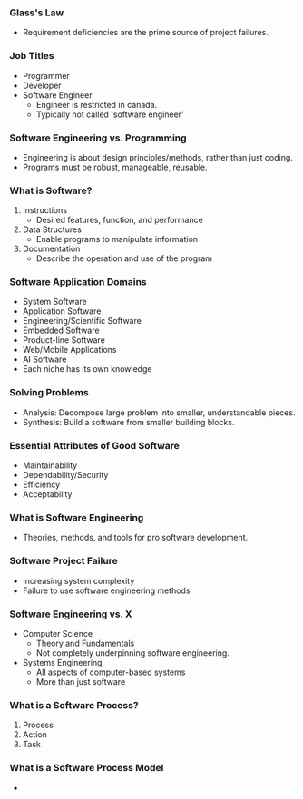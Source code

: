 ### Glass's Law
- Requirement deficiencies are the prime source of project failures.
### Job Titles
- Programmer
- Developer
- Software Engineer
	- Engineer is restricted in canada.
	- Typically not called 'software engineer'
### Software Engineering vs. Programming
- Engineering is about design principles/methods, rather than just coding.
- Programs must be robust, manageable, reusable.
### What is Software?
1. Instructions
	- Desired features, function, and performance
2. Data Structures
	- Enable programs to manipulate information
3. Documentation
	- Describe the operation and use of the program
### Software Application Domains
- System Software
- Application Software
- Engineering/Scientific Software
- Embedded Software
- Product-line Software
- Web/Mobile Applications
- AI Software
- Each niche has its own knowledge
### Solving Problems
- Analysis: Decompose large problem into smaller, understandable pieces.
- Synthesis: Build a software from smaller building blocks.
### Essential Attributes of Good Software
- Maintainability
- Dependability/Security
- Efficiency
- Acceptability
### What is Software Engineering
- Theories, methods, and tools for pro software development.
### Software Project Failure
- Increasing system complexity
- Failure to use software engineering methods
### Software Engineering vs. X
- Computer Science
	- Theory and Fundamentals
	- Not completely underpinning software engineering.
- Systems Engineering
	- All aspects of computer-based systems
	- More than just software
### What is a Software Process?
1. Process
2. Action
3. Task
### What is a Software Process Model
- 